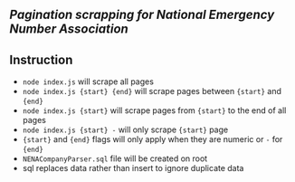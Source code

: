 
## _Pagination scrapping for National Emergency Number Association_


## Instruction

- `node index.js` will scrape all pages
- `node index.js {start} {end}` will scrape pages between `{start}` and `{end}`
- `node index.js {start}` will scrape pages from `{start}` to the end of all pages
- `node index.js {start} -` will only scrape `{start}` page
- `{start}` and `{end}` flags will only apply when they are numeric or `-` for `{end}`
- `NENACompanyParser.sql` file will be created on root
- sql replaces data rather than insert to ignore duplicate data
